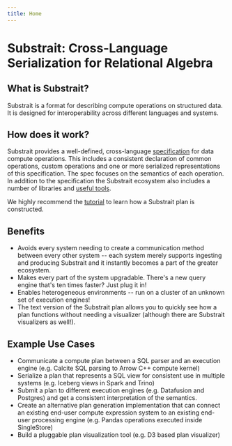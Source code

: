 ```yaml
---
title: Home
---
```

# Substrait: Cross-Language Serialization for Relational Algebra



## What is Substrait?

Substrait is a format for describing compute operations on structured data. It is designed for interoperability across different languages and systems.



## How does it work?

Substrait provides a well-defined, cross-language [specification](spec/specification) for data compute operations.  This includes a consistent declaration of common operations, custom operations and one or more serialized representations of this specification.  The spec focuses on the semantics of each operation.  In addition to the specification the Substrait ecosystem also includes a number of libraries and [useful tools](/tools/producer_tools/).

We highly recommend the [tutorial](/tutorial/sql_to_substrait/) to learn how a Substrait plan is constructed.



## Benefits

* Avoids every system needing to create a communication method between every other system -- each system merely supports ingesting and producing Substrait and it instantly becomes a part of the greater ecosystem.
* Makes every part of the system upgradable.  There's a new query engine that's ten times faster?  Just plug it in!
* Enables heterogeneous environments -- run on a cluster of an unknown set of execution engines!
* The text version of the Substrait plan allows you to quickly see how a plan functions without needing a visualizer (although there are Substrait visualizers as well!).



## Example Use Cases

* Communicate a compute plan between a SQL parser and an execution engine (e.g. Calcite SQL parsing to Arrow C++ compute kernel)
* Serialize a plan that represents a SQL view for consistent use in multiple systems (e.g. Iceberg views in Spark and Trino)
* Submit a plan to different execution engines (e.g. Datafusion and Postgres) and get a consistent interpretation of the semantics.
* Create an alternative plan generation implementation that can connect an existing end-user compute expression system to an existing end-user processing engine (e.g. Pandas operations executed inside SingleStore)
* Build a pluggable plan visualization tool (e.g. D3 based plan visualizer)

